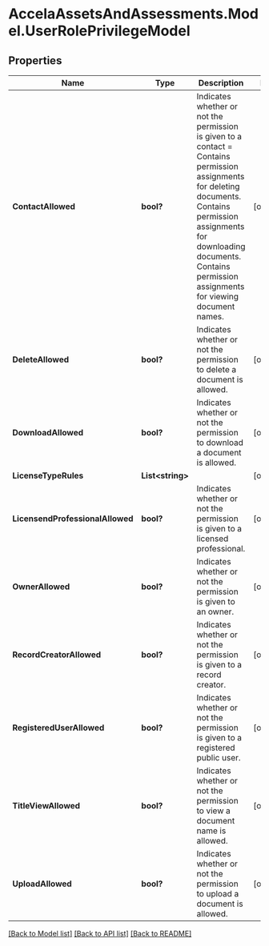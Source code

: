 # AccelaAssetsAndAssessments.Model.UserRolePrivilegeModel
## Properties

Name | Type | Description | Notes
------------ | ------------- | ------------- | -------------
**ContactAllowed** | **bool?** | Indicates whether or not the permission is given to a contact &#x3D; Contains permission assignments for deleting documents. Contains permission assignments for downloading documents. Contains permission assignments for viewing document names. | [optional] 
**DeleteAllowed** | **bool?** | Indicates whether or not the permission to delete a document is allowed.  | [optional] 
**DownloadAllowed** | **bool?** | Indicates whether or not the permission to download a document is allowed. | [optional] 
**LicenseTypeRules** | **List&lt;string&gt;** |  | [optional] 
**LicensendProfessionalAllowed** | **bool?** | Indicates whether or not the permission is given to a licensed professional. | [optional] 
**OwnerAllowed** | **bool?** | Indicates whether or not the permission is given to an owner. | [optional] 
**RecordCreatorAllowed** | **bool?** | Indicates whether or not the permission is given to a record creator. | [optional] 
**RegisteredUserAllowed** | **bool?** | Indicates whether or not the permission is given to a registered public user. | [optional] 
**TitleViewAllowed** | **bool?** | Indicates whether or not the permission to view a document name is allowed. | [optional] 
**UploadAllowed** | **bool?** | Indicates whether or not the permission to upload a document is allowed. | [optional] 

[[Back to Model list]](../README.md#documentation-for-models) [[Back to API list]](../README.md#documentation-for-api-endpoints) [[Back to README]](../README.md)

